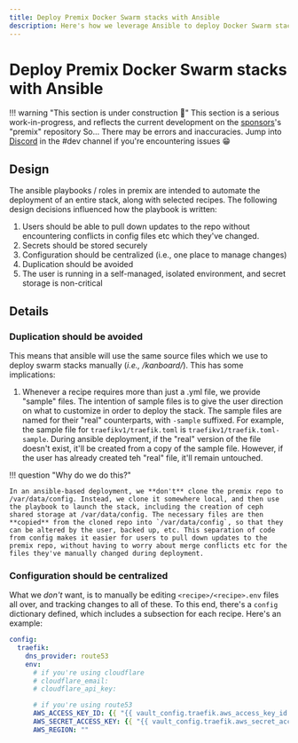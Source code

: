 ```yaml
---
title: Deploy Premix Docker Swarm stacks with Ansible
description: Here's how we leverage Ansible to deploy Docker Swarm stacks for all Geek Cookbook recipes in Premix!
---
```


# Deploy Premix Docker Swarm stacks with Ansible

!!! warning "This section is under construction :hammer:"
    This section is a serious work-in-progress, and reflects the current development on the [sponsors](https://github.com/sponsors/funkypenguin)'s "premix" repository
    So... There may be errors and inaccuracies. Jump into [Discord](http://chat.funkypenguin.co.nz) in the #dev channel if you're encountering issues 😁

## Design

The ansible playbooks / roles in premix are intended to automate the deployment of an entire stack, along with selected recipes. The following design decisions influenced how the playbook is written:

1. Users should be able to pull down updates to the repo without encountering conflicts in config files etc which they've changed.
2. Secrets should be stored securely
3. Configuration should be centralized (i.e., one place to manage changes)
4. Duplication should be avoided
5. The user is running in a self-managed, isolated environment, and secret storage is non-critical

## Details

### Duplication should be avoided

This means that ansible will use the same source files which we use to deploy swarm stacks manually (*i.e., /kanboard/*). This has some implications:

1. Whenever a recipe requires more than just a .yml file, we provide "sample" files. The intention of sample files is to give the user direction on what to customize in order to deploy the stack. The sample files are named for their "real" counterparts, with `-sample` suffixed. For example, the sample file for `traefikv1/traefik.toml` is `traefikv1/traefik.toml-sample`. During ansible deployment, if the "real" version of the file doesn't exist, it'll be created from a copy of the sample file. However, if the user has already created teh "real" file, it'll remain untouched.

!!! question "Why do we do this?"

    In an ansible-based deployment, we **don't** clone the premix repo to /var/data/config. Instead, we clone it somewhere local, and then use the playbook to launch the stack, including the creation of ceph shared storage at /var/data/config. The necessary files are then **copied** from the cloned repo into `/var/data/config`, so that they can be altered by the user, backed up, etc. This separation of code from config makes it easier for users to pull down updates to the premix repo, without having to worry about merge conflicts etc for the files they've manually changed during deployment.

### Configuration should be centralized

What we _don't_ want, is to manually be editing `<recipe>/<recipe>.env` files all over, and tracking changes to all of these. To this end, there's a `config` dictionary defined, which includes a subsection for each recipe. Here's an example:

```yaml
config:
  traefik:
    dns_provider: route53
    env:
      # if you're using cloudflare
      # cloudflare_email: 
      # cloudflare_api_key:

      # if you're using route53
      AWS_ACCESS_KEY_ID: {{ "{{ vault_config.traefik.aws_access_key_id }}" }}
      AWS_SECRET_ACCESS_KEY: {{ "{{ vault_config.traefik.aws_secret_access_key }}" }}
      AWS_REGION: ""
```
